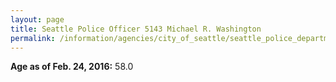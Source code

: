 ```yaml
---
layout: page
title: Seattle Police Officer 5143 Michael R. Washington
permalink: /information/agencies/city_of_seattle/seattle_police_department/copbook/5143/
---
```


**Age as of Feb. 24, 2016:** 58.0
